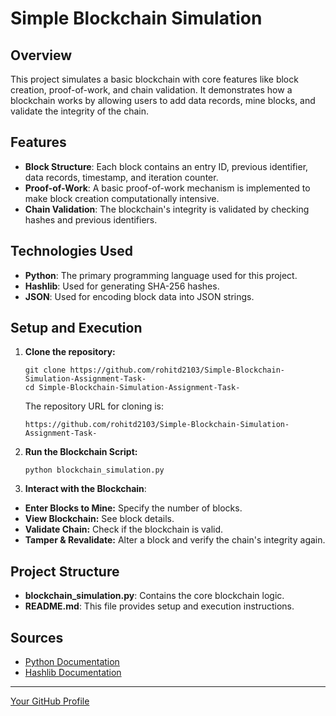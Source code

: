 # Simple Blockchain Simulation

## Overview

This project simulates a basic blockchain with core features like block creation, proof-of-work, and chain validation. It demonstrates how a blockchain works by allowing users to add data records, mine blocks, and validate the integrity of the chain.

## Features

- **Block Structure**: Each block contains an entry ID, previous identifier, data records, timestamp, and iteration counter.
- **Proof-of-Work**: A basic proof-of-work mechanism is implemented to make block creation computationally intensive.
- **Chain Validation**: The blockchain's integrity is validated by checking hashes and previous identifiers.

## Technologies Used

- **Python**: The primary programming language used for this project.
- **Hashlib**: Used for generating SHA-256 hashes.
- **JSON**: Used for encoding block data into JSON strings.

## Setup and Execution

1.  **Clone the repository:**

    ```
    git clone https://github.com/rohitd2103/Simple-Blockchain-Simulation-Assignment-Task-
    cd Simple-Blockchain-Simulation-Assignment-Task-
    ```

    The repository URL for cloning is:

    `https://github.com/rohitd2103/Simple-Blockchain-Simulation-Assignment-Task-`

2.  **Run the Blockchain Script:**

    ```
    python blockchain_simulation.py
    ```


4. **Interact with the Blockchain**:
  - **Enter Blocks to Mine:** Specify the number of blocks.
  - **View Blockchain:** See block details.
  - **Validate Chain:** Check if the blockchain is valid.
  - **Tamper & Revalidate:** Alter a block and verify the chain's integrity again.

## Project Structure

- **blockchain_simulation.py**: Contains the core blockchain logic.
- **README.md**: This file provides setup and execution instructions.


## Sources

- [Python Documentation](https://docs.python.org/3/)
- [Hashlib Documentation](https://docs.python.org/3/library/hashlib.html)


---

[Your GitHub Profile](https://github.com/your-username)
